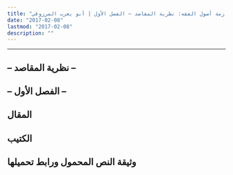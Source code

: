 ```yaml
---
title: "أزمة أصول الفقه: نظرية المقاصد – الفصل الأول | أبو يعرب المرزوقي"
date: "2017-02-08"
lastmod: "2017-02-08"
description: ""
---
```

****

## **– نظرية المقاصد –**

## **– الفصل الأول –**

## المقال

## الكتيب

## وثيقة النص المحمول ورابط تحميلها

###